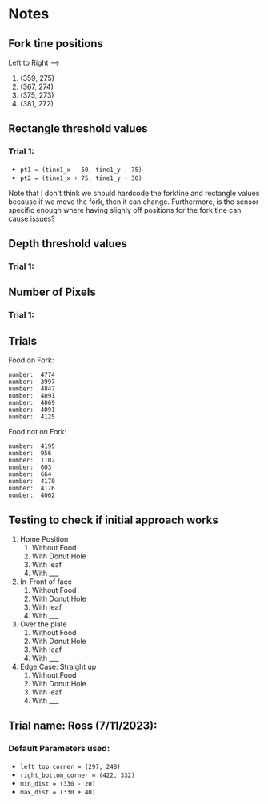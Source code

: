 # Notes
## Fork tine positions
Left to Right -->
1. (359, 275)
2. (367, 274)
3. (375, 273)
4. (381, 272)

## Rectangle threshold values
### Trial 1:
* `pt1 = (tine1_x - 50, tine1_y - 75)`
* `pt2 = (tine1_x + 75, tine1_y + 30)`

Note that I don't think we should hardcode the forktine
and rectangle values because if we move the fork, then
it can change. Furthermore, is the sensor specific enough 
where having slighly off positions for the fork tine can cause
issues?

## Depth threshold values
### Trial 1:

## Number of Pixels
### Trial 1:

## Trials
Food on Fork:
```commandline
number:  4774
number:  3997
number:  4847
number:  4091
number:  4069
number:  4091
number:  4125
```
Food not on Fork:
```commandline
number:  4195
number:  956
number:  1102
number:  603
number:  664
number:  4170
number:  4176
number:  4062
```

## Testing to check if initial approach works
1. Home Position
   1. Without Food
   2. With Donut Hole
   3. With leaf
   4. With ___
2. In-Front of face
   1. Without Food
   2. With Donut Hole
   3. With leaf
   4. With ___
3. Over the plate
   1. Without Food
   2. With Donut Hole
   3. With leaf
   4. With ___
4. Edge Case: Straight up
   1. Without Food
   2. With Donut Hole
   3. With leaf
   4. With ___

## Trial name: Ross (7/11/2023): 
### Default Parameters used:
- `left_top_corner = (297, 248)`
- `right_bottom_corner = (422, 332)`
- `min_dist = (330 - 20)`
- `max_dist = (330 + 40)`